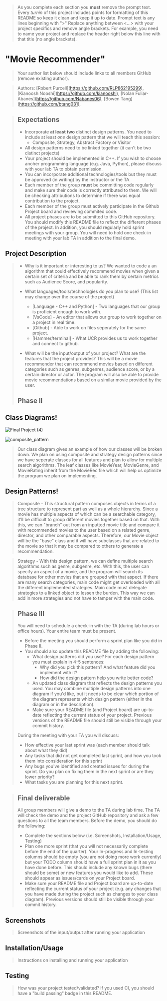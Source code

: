  > As you complete each section you **must** remove the prompt text. Every *turnin* of this project includes points for formatting of this README so keep it clean and keep it up to date. 
 > Prompt text is any lines beginning with "\>"
 > Replace anything between \<...\> with your project specifics and remove angle brackets. For example, you need to name your project and replace the header right below this line with that title (no angle brackets). 
# "Movie Recommender"
 > Your author list below should include links to all members GitHub (remove existing author).
 
 > Authors: \[Robert Purcell](https://github.com/RLP862195299)\,
 > \[Kianoosh Nooshi](https://github.com/kianooshi)\,
 > \[Nolan Fuliar-Abanes](https://github.com/Nabanes06)\,
 >  \[Bowen Tang](https://github.com/btang031)\,
 
 > ## Expectations
 > * Incorporate **at least two** distinct design patterns. You need to include at least *one* design pattern that we will teach this session:
 >   * Composite, Strategy, Abstract Factory or Visitor
 > * All design patterns need to be linked together (it can't be two distinct projects)
 > * Your project should be implemented in C++. If you wish to choose anoher programming language (e.g. Java, Python), please discuss with your lab TA to obtain permission.
 > * You can incorporate additional technologies/tools but they must be approved (in writing) by the instructor or the TA.
 > * Each member of the group **must** be committing code regularly and make sure their code is correctly attributed to them. We will be checking attributions to determine if there was equal contribution to the project.
 > * Each member of the group must actively participate in the Github Project board and reviewing commited code.
> * All project phases are to be submitted to this GitHub repository. You should modify this README file to reflect the different phases of the project. In addition, you should regularly hold sprint meetings with your group. You will need to hold one check-in meeting with your lab TA in addition to the final demo.

## Project Description
 > * Why is it important or interesting to us?
 > We wanted to code a an algorithm that could effectively recommend movies when given a certain set of criteria and be able to rank them by certain metrics such as Audience Score, and popularity.
 > * What languages/tools/technologies do you plan to use? (This list may change over the course of the project)
 >   * [Language - C++ and Python] - Two languages that our group is proficient enough to work with.
 >   * [VsCode] - An editor that allows our group to work together on a project in real time.
 >   * [Github] - Able to work on files seperately for the same project.
 >   * [Hammer/terminal] - What UCR provides us to work together and connect to github.
 >   
 > * What will be the input/output of your project? What are the features that the project provides? 
 >   This will be a movie recommender that can recommend movies based on different categories such as genres, subgenres, audience score, or by a certain director or actor. The program will also be able to provide movie recommendations based on a similar movie provided by the user. 
 > 
 > 
 > ## Phase II
## Class Diagrams!
![Final Project (4)](https://user-images.githubusercontent.com/91499816/141945987-88317946-75b0-492f-a9e9-40d1cbae4c3d.png)

![composite_pattern](https://user-images.githubusercontent.com/91499816/142076487-68bc2aee-dbb8-4e7e-b200-c3a87ced6f69.jpeg)



 > Our class diagram gives an example of how our classes will be broken down. We plan on using composite and strategy design patterns since we have seperate classes for all features and plan to allow for multiple search algorithms. The leaf classes like MovieYear, MovieGenre, and MovieRating inherit from the MovieRec file which will help us optimize the program we plan on implementing.
## Design Patterns!
 >Composite - This structural pattern composes objects in terms of a tree structure to represent part as well as a whole hierarchy. Since a movie has multiple aspects of which can be a searchable category, it’ll be difficult to group different movies together based on that. With this, we can "branch" out from an inputted movie title and compare it with recommended movies to the user based on a related genre, director, and other comparable aspects. Therefore, our Movie object will be the "base" class and it will have subclasses that are related to the movie so that it may be compared to others to generate a recommendation.

 >Strategy - With this design pattern, we can define multiple search algorithms such as genre, subgenre, etc. With this, the user can specify an aspect of a movie,  and the program will search its database for other movies that are grouped with that aspect. If there are many search categories, main code might get overloaded  with all the different implemented strategies. Main code must delegate strategies to a linked object to lessen the burden. This way we can add in more strategies and not have to tamper with the main code.


 
 > ## Phase III
 > You will need to schedule a check-in with the TA (during lab hours or office hours). Your entire team must be present. 
 > * Before the meeting you should perform a sprint plan like you did in Phase II.
 > * You should also update this README file by adding the following:
 >   * What design patterns did you use? For each design pattern you must explain in 4-5 sentences:
 >     * Why did you pick this pattern? And what feature did you implement with it?
 >     * How did the design pattern help you write better code?
 >   * An updated class diagram that reflects the design patterns you used. You may combine multiple design patterns into one diagram if you'd like, but it needs to be clear which portion of the diagram represents which design pattern (either in the diagram or in the description).
 >   * Make sure your README file (and Project board) are up-to-date reflecting the current status of your project. Previous versions of the README file should still be visible through your commit history.
> 
> During the meeting with your TA you will discuss: 
 > * How effective your last sprint was (each member should talk about what they did)
 > * Any tasks that did not get completed last sprint, and how you took them into consideration for this sprint
 > * Any bugs you've identified and created issues for during the sprint. Do you plan on fixing them in the next sprint or are they lower priority?
 > * What tasks you are planning for this next sprint.

 
 > ## Final deliverable
 > All group members will give a demo to the TA during lab time. The TA will check the demo and the project GitHub repository and ask a few questions to all the team members. 
 > Before the demo, you should do the following:
 > * Complete the sections below (i.e. Screenshots, Installation/Usage, Testing)
 > * Plan one more sprint (that you will not necessarily complete before the end of the quarter). Your In-progress and In-testing columns should be empty (you are not doing more work currently) but your TODO column should have a full sprint plan in it as you have done before. This should include any known bugs (there should be some) or new features you would like to add. These should appear as issues/cards on your Project board.
 > * Make sure your README file and Project board are up-to-date reflecting the current status of your project (e.g. any changes that you have made during the project such as changes to your class diagram). Previous versions should still be visible through your commit history. 
 
 ## Screenshots
 > Screenshots of the input/output after running your application
 ## Installation/Usage
 > Instructions on installing and running your application
 ## Testing
 > How was your project tested/validated? If you used CI, you should have a "build passing" badge in this README.
 
